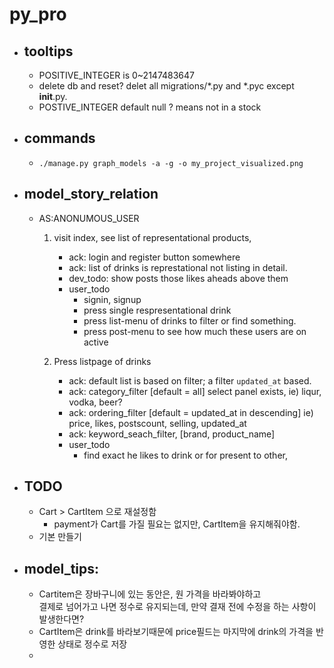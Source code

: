 # py_pro

- ## tooltips
    - POSITIVE_INTEGER is 0~2147483647
    - delete db and reset? delet all migrations/*.py and *.pyc except __init__.py.
    - POSTIVE_INTEGER default null ? means not in a stock

- ## commands
    - ``./manage.py graph_models -a -g -o my_project_visualized.png``

- ## model_story_relation
    - AS:ANONUMOUS_USER
        1. visit index, see list of representational products,
            - ack: login and register button somewhere
            - ack: list of drinks is represtational not listing in detail.
            - dev_todo: show posts those likes aheads above them
            - user_todo
                - signin, signup
                - press single respresentational drink
                - press list-menu of drinks to filter or find something.
                - press post-menu to see how much these users are on active

        2. Press listpage of drinks
            - ack: default list is based on filter; a filter ``updated_at`` based.
            - ack: category_filter [default = all] select panel exists, ie) liqur, vodka, beer?
            - ack: ordering_filter [default = updated_at in descending] ie) price, likes, postscount, selling, updated_at
            - ack: keyword_seach_filter, [brand, product_name]
            - user_todo
                - find exact he likes to drink or for present to other,

- ## TODO
    - Cart > CartItem 으로 재설정함
        - payment가 Cart를 가질 필요는 없지만, CartItem을 유지해줘야함.
    - 기본 만들기

- ## model_tips:
    - Cartitem은 장바구니에 있는 동안은, 원 가격을 바라봐야하고  
    결제로 넘어가고 나면 정수로 유지되는데, 만약 결재 전에 수정을 하는 사항이 발생한다면?
    - CartItem은 drink를 바라보기때문에 price필드는 마지막에 drink의 가격을 반영한 상태로 정수로 저장
    -  

